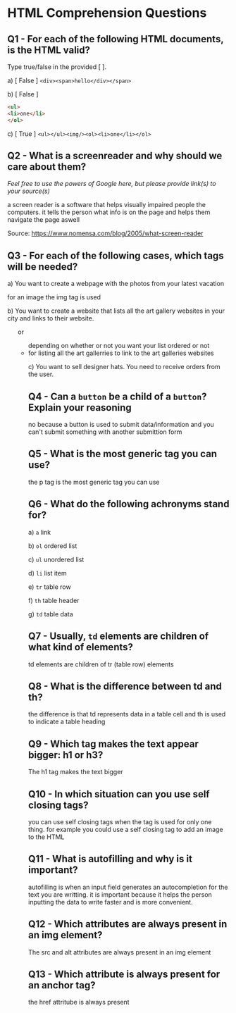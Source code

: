 # HTML Comprehension Questions

## Q1 - For each of the following HTML documents, is the HTML valid?

Type true/false in the provided [ ].

a) [ False ] `<div><span>hello</div></span>`

b) [ False ]

```html
<ul>
<li>one</li>
</ol>
```

c) [ True ] `<ul></ul><img/><ol><li>one</li></ol>`

## Q2 - What is a screenreader and why should we care about them?

_Feel free to use the powers of Google here, but please provide link(s) to your source(s)_

a screen reader is a software that helps visually impaired people the computers. it tells the person what info is on the page and helps them navigate the page aswell

Source: https://www.nomensa.com/blog/2005/what-screen-reader


## Q3 - For each of the following cases, which tags will be needed?

a) You want to create a webpage with the photos from your latest vacation

for an image the img tag is used

b) You want to create a website that lists all the art gallery websites in your city and links to their website.

<ol> or <ul> depending on whether or not you want your list ordered or not
<li> for listing all the art gallerries
<a> to link to the art galleries websites

c) You want to sell designer hats. You need to receive orders from the user.



## Q4 - Can a `button` be a child of a `button`? Explain your reasoning

no because a button is used to submit data/information and you can't submit something with another submittion form

## Q5 - What is the most generic tag you can use?

the p tag is the most generic tag you can use

## Q6 - What do the following achronyms stand for?

a) `a` link

b) `ol` ordered list

c) `ul` unordered list

d) `li` list item

e) `tr` table row

f) `th` table header

g) `td` table data

## Q7 - Usually, `td` elements are children of what kind of elements?

td elements are children of tr (table row) elements

## Q8 - What is the difference between td and th?

the difference is that td represents data in a table cell and th is used to indicate a table heading

## Q9 - Which tag makes the text appear bigger: h1 or h3?

The h1 tag makes the text bigger

## Q10 - In which situation can you use self closing tags?

you can use self closing tags when the tag is used for only one thing. for example you could use a self closing tag to add an image to the HTML


## Q11 - What is autofilling and why is it important?

autofilling is when an input field generates an autocompletion for the text you are writting. it is important because it helps the person inputting the data to write faster and is more convenient.

## Q12 - Which attributes are always present in an img element?

The src and alt attributes are always present in an img element

## Q13 - Which attribute is always present for an anchor tag?

the href attritube is always present
